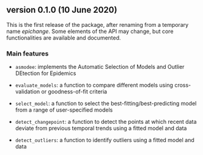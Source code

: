 
version 0.1.0 (10 June 2020)
----------------------------

This is the first release of the package, after renaming from a temporary name
*epichange*. Some elements of the API may change, but core functionalities are
available and documented. 


### Main features

* `asmodee`: implements the Automatic Selection of Models and Outlier DEtection
for Epidemics

* `evaluate_models`: a function to compare different models using
cross-validation or goodness-of-fit criteria

* `select_model`: a function to select the
best-fitting/best-predicting model from a range of user-specified
models

* `detect_changepoint`: a function to detect the points at which
recent data deviate from previous temporal trends using a fitted
model and data

* `detect_outliers`: a function to identify outliers using a fitted
model and data


